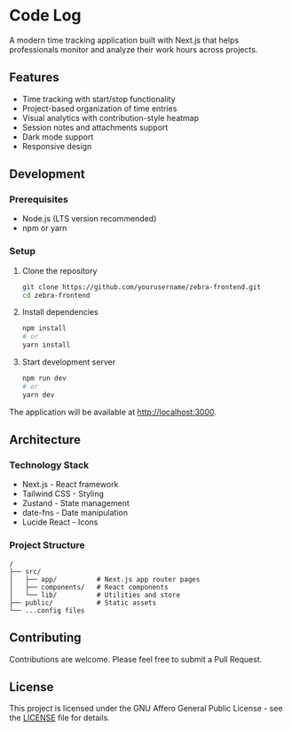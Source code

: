 # Code Log

A modern time tracking application built with Next.js that helps professionals monitor and analyze their work hours across projects.

## Features

- Time tracking with start/stop functionality
- Project-based organization of time entries
- Visual analytics with contribution-style heatmap
- Session notes and attachments support
- Dark mode support
- Responsive design

## Development

### Prerequisites

- Node.js (LTS version recommended)
- npm or yarn

### Setup

1. Clone the repository
   ```bash
   git clone https://github.com/yourusername/zebra-frontend.git
   cd zebra-frontend
   ```

2. Install dependencies
   ```bash
   npm install
   # or
   yarn install
   ```

3. Start development server
   ```bash
   npm run dev
   # or
   yarn dev
   ```

The application will be available at [http://localhost:3000](http://localhost:3000).

## Architecture

### Technology Stack

- Next.js - React framework
- Tailwind CSS - Styling
- Zustand - State management
- date-fns - Date manipulation
- Lucide React - Icons

### Project Structure

```
/
├── src/
│   ├── app/          # Next.js app router pages
│   ├── components/   # React components
│   └── lib/          # Utilities and store
├── public/           # Static assets
└── ...config files
```

## Contributing

Contributions are welcome. Please feel free to submit a Pull Request.

## License

This project is licensed under the GNU Affero General Public License - see the [LICENSE](LICENSE) file for details.
